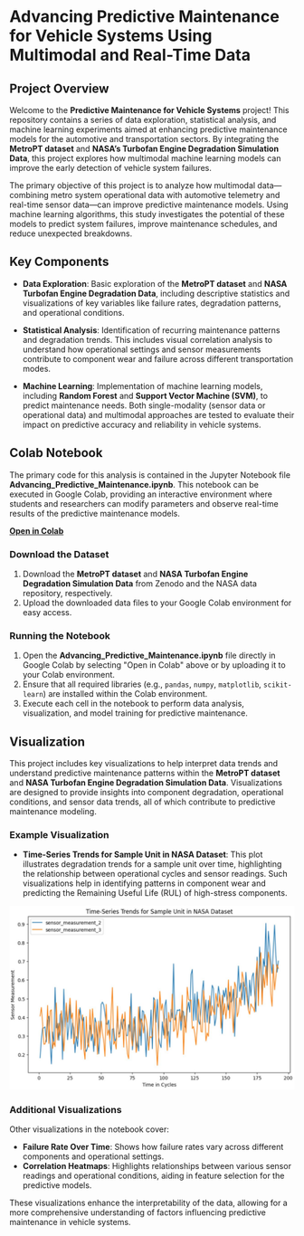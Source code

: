 # Advancing Predictive Maintenance for Vehicle Systems Using Multimodal and Real-Time Data

## Project Overview

Welcome to the **Predictive Maintenance for Vehicle Systems** project! This repository contains a series of data exploration, statistical analysis, and machine learning experiments aimed at enhancing predictive maintenance models for the automotive and transportation sectors. By integrating the **MetroPT dataset** and **NASA’s Turbofan Engine Degradation Simulation Data**, this project explores how multimodal machine learning models can improve the early detection of vehicle system failures.

The primary objective of this project is to analyze how multimodal data—combining metro system operational data with automotive telemetry and real-time sensor data—can improve predictive maintenance models. Using machine learning algorithms, this study investigates the potential of these models to predict system failures, improve maintenance schedules, and reduce unexpected breakdowns.

## Key Components

- **Data Exploration**: Basic exploration of the **MetroPT dataset** and **NASA Turbofan Engine Degradation Data**, including descriptive statistics and visualizations of key variables like failure rates, degradation patterns, and operational conditions.
  
- **Statistical Analysis**: Identification of recurring maintenance patterns and degradation trends. This includes visual correlation analysis to understand how operational settings and sensor measurements contribute to component wear and failure across different transportation modes.

- **Machine Learning**: Implementation of machine learning models, including **Random Forest** and **Support Vector Machine (SVM)**, to predict maintenance needs. Both single-modality (sensor data or operational data) and multimodal approaches are tested to evaluate their impact on predictive accuracy and reliability in vehicle systems.

## Colab Notebook

The primary code for this analysis is contained in the Jupyter Notebook file **Advancing_Predictive_Maintenance.ipynb**. This notebook can be executed in Google Colab, providing an interactive environment where students and researchers can modify parameters and observe real-time results of the predictive maintenance models.

[**Open in Colab**](https://colab.research.google.com/drive/1jFpqHdT2FzVdd1g5KstMsEbXj-PRv9R0)

### Download the Dataset

1. Download the **MetroPT dataset** and **NASA Turbofan Engine Degradation Simulation Data** from Zenodo and the NASA data repository, respectively.
2. Upload the downloaded data files to your Google Colab environment for easy access.

### Running the Notebook

1. Open the **Advancing_Predictive_Maintenance.ipynb** file directly in Google Colab by selecting "Open in Colab" above or by uploading it to your Colab environment.
2. Ensure that all required libraries (e.g., `pandas`, `numpy`, `matplotlib`, `scikit-learn`) are installed within the Colab environment.
3. Execute each cell in the notebook to perform data analysis, visualization, and model training for predictive maintenance.

## Visualization

This project includes key visualizations to help interpret data trends and understand predictive maintenance patterns within the **MetroPT dataset** and **NASA Turbofan Engine Degradation Simulation Data**. Visualizations are designed to provide insights into component degradation, operational conditions, and sensor data trends, all of which contribute to predictive maintenance modeling.

### Example Visualization
- **Time-Series Trends for Sample Unit in NASA Dataset**: This plot illustrates degradation trends for a sample unit over time, highlighting the relationship between operational cycles and sensor readings. Such visualizations help in identifying patterns in component wear and predicting the Remaining Useful Life (RUL) of high-stress components.

![Time-Series Trends for Sample Unit in NASA Dataset](Time-Series%20Trends%20for%20Sample%20Unit%20in%20NASA%20Dataset.JPG)

### Additional Visualizations
Other visualizations in the notebook cover:
- **Failure Rate Over Time**: Shows how failure rates vary across different components and operational settings.
- **Correlation Heatmaps**: Highlights relationships between various sensor readings and operational conditions, aiding in feature selection for the predictive models.

These visualizations enhance the interpretability of the data, allowing for a more comprehensive understanding of factors influencing predictive maintenance in vehicle systems.
